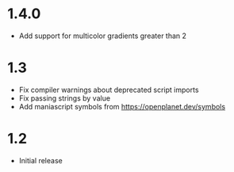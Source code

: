 # 1.4.0
* Add support for multicolor gradients greater than 2


# 1.3
* Fix compiler warnings about deprecated script imports
* Fix passing strings by value
* Add maniascript symbols from https://openplanet.dev/symbols


# 1.2
* Initial release
